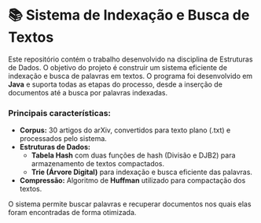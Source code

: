 # 📚 Sistema de Indexação e Busca de Textos  

Este repositório contém o trabalho desenvolvido na disciplina de Estruturas de Dados. O objetivo do projeto é construir um sistema eficiente de indexação e busca de palavras em textos. 
O programa foi desenvolvido em **Java** e suporta todas as etapas do processo, desde a inserção de documentos até a busca por palavras indexadas.

### Principais características:
- **Corpus:** 30 artigos do arXiv, convertidos para texto plano (.txt) e processados pelo sistema.
- **Estruturas de Dados:**  
  - **Tabela Hash** com duas funções de hash (Divisão e DJB2) para armazenamento de textos compactados.
  - **Trie (Árvore Digital)** para indexação e busca eficiente das palavras.
- **Compressão:** Algoritmo de **Huffman** utilizado para compactação dos textos.
  
O sistema permite buscar palavras e recuperar documentos nos quais elas foram encontradas de forma otimizada.
